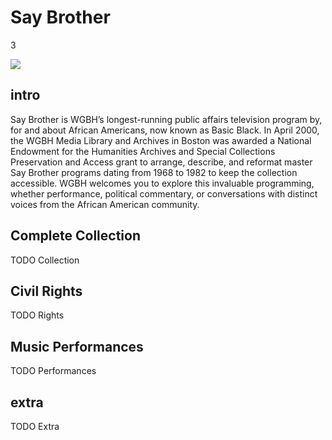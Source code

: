 # Say Brother

3

![](https://s3.amazonaws.com/openvault.wgbh.org/special_collections/say_brother/say_brother.png)

## intro

Say Brother is WGBH’s longest-running public affairs television program by, for 
and about African Americans, now known as Basic Black. In April 2000, the WGBH 
Media Library and Archives in Boston was awarded a National Endowment for the 
Humanities Archives and Special Collections Preservation and Access grant to 
arrange, describe, and reformat master Say Brother programs dating from 1968 to 
1982 to keep the collection accessible. WGBH welcomes you to explore this 
invaluable programming, whether performance, political commentary, or 
conversations with distinct voices from the African American community.

## Complete Collection

TODO Collection

## Civil Rights

TODO Rights

## Music Performances

TODO Performances

## extra

TODO Extra